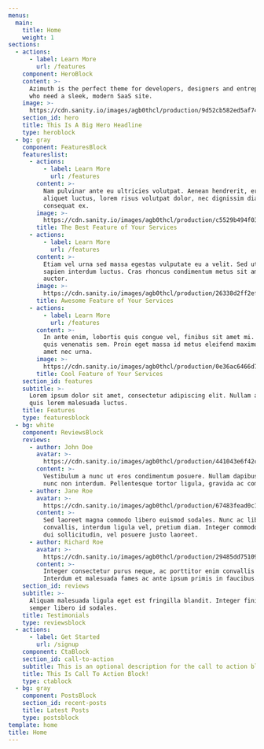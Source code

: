 ```yaml
---
menus:
  main:
    title: Home
    weight: 1
sections:
  - actions:
      - label: Learn More
        url: /features
    component: HeroBlock
    content: >-
      Azimuth is the perfect theme for developers, designers and entrepreneurs
      who need a sleek, modern SaaS site. 
    image: >-
      https://cdn.sanity.io/images/agb0thcl/production/9d52cb582ed5af74fd9838ae49f50503c4296325-700x580.png
    section_id: hero
    title: This Is A Big Hero Headline
    type: heroblock
  - bg: gray
    component: FeaturesBlock
    featureslist:
      - actions:
          - label: Learn More
            url: /features
        content: >-
          Nam pulvinar ante eu ultricies volutpat. Aenean hendrerit, eros sed
          aliquet luctus, lorem risus volutpat dolor, nec dignissim diam neque
          consequat ex.
        image: >-
          https://cdn.sanity.io/images/agb0thcl/production/c5529b494f031c0747e38365e9361ecf01b3845a-510x620.png
        title: The Best Feature of Your Services
      - actions:
          - label: Learn More
            url: /features
        content: >-
          Etiam vel urna sed massa egestas vulputate eu a velit. Sed ut nisl nec
          sapien interdum luctus. Cras rhoncus condimentum metus sit amet
          auctor.
        image: >-
          https://cdn.sanity.io/images/agb0thcl/production/26338d2ff2efa22ec781ee940299a44eed18785d-562x468.png
        title: Awesome Feature of Your Services
      - actions:
          - label: Learn More
            url: /features
        content: >-
          In ante enim, lobortis quis congue vel, finibus sit amet mi. Aenean
          quis venenatis sem. Proin eget massa id metus eleifend maximus sit
          amet nec urna.
        image: >-
          https://cdn.sanity.io/images/agb0thcl/production/0e36ac6466d7ba2c50569e6acabb461b8f7b1d35-736x633.png
        title: Cool Feature of Your Services
    section_id: features
    subtitle: >-
      Lorem ipsum dolor sit amet, consectetur adipiscing elit. Nullam a metus
      quis lorem malesuada luctus.
    title: Features
    type: featuresblock
  - bg: white
    component: ReviewsBlock
    reviews:
      - author: John Doe
        avatar: >-
          https://cdn.sanity.io/images/agb0thcl/production/441043e6f42c447f70bde683f378b6d3d873d160-160x160.jpg
        content: >-
          Vestibulum a nunc ut eros condimentum posuere. Nullam dapibus quis
          nunc non interdum. Pellentesque tortor ligula, gravida ac commodo eu.
      - author: Jane Roe
        avatar: >-
          https://cdn.sanity.io/images/agb0thcl/production/67483fead0c13404c965b135e939d544b87295a4-160x160.jpg
        content: >-
          Sed laoreet magna commodo libero euismod sodales. Nunc ac libero
          convallis, interdum ligula vel, pretium diam. Integer commodo sem at
          dui sollicitudin, vel posuere justo laoreet.
      - author: Richard Roe
        avatar: >-
          https://cdn.sanity.io/images/agb0thcl/production/29485dd75109c7eb9600222e44f4c5df4fd121e0-160x160.jpg
        content: >-
          Integer consectetur purus neque, ac porttitor enim convallis vitae.
          Interdum et malesuada fames ac ante ipsum primis in faucibus.
    section_id: reviews
    subtitle: >-
      Aliquam malesuada ligula eget est fringilla blandit. Integer finibus
      semper libero id sodales. 
    title: Testimonials
    type: reviewsblock
  - actions:
      - label: Get Started
        url: /signup
    component: CtaBlock
    section_id: call-to-action
    subtitle: This is an optional description for the call to action block.
    title: This Is Call To Action Block!
    type: ctablock
  - bg: gray
    component: PostsBlock
    section_id: recent-posts
    title: Latest Posts
    type: postsblock
template: home
title: Home
---
```

